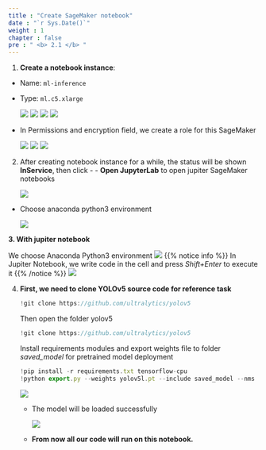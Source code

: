 ```yaml
---
title : "Create SageMaker notebook"
date : "`r Sys.Date()`"
weight : 1
chapter : false
pre : " <b> 2.1 </b> "
---
```


1. **Create a notebook instance**:
- Name: ```ml-inference```
- Type: ```ml.c5.xlarge```

  ![](images/saved/00.png)
  ![](images/saved/000.png)
  ![](images/saved/001.png)
  ![](images/saved/002.png)

- In Permissions and encryption field, we create a role for this SageMaker

  ![](images/saved/003.png)
  ![](images/saved/004.png)
  ![](images/saved/005.png)



2. After creating notebook instance for a while, the status will be shown **InService**, then click - - **Open JupyterLab** to open jupiter SageMaker notebooks
    
    ![](images/saved/006.png)

    
  - Choose anaconda python3 environment
    
    ![](images/saved/006.png)

    
**3. With jupiter notebook**
    
We choose Anaconda Python3 environment
    ![](images/saved/007.png)
{{% notice info %}}
In Jupiter Notebook, we write code in the cell and press *Shift+Enter* to execute it
{{% /notice %}}
    ![](images/saved/008.png)
    
4. **First, we need to clone YOLOv5 source code for reference task**
    
    ```jsx
    !git clone https://github.com/ultralytics/yolov5
    ```
    
    Then open the folder yolov5
    
    ```jsx
    !git clone https://github.com/ultralytics/yolov5
    ```
    
    Install requirements modules and export weights file to folder *saved_model* for pretrained model deployment
    
    ```jsx
    !pip install -r requirements.txt tensorflow-cpu
    !python export.py --weights yolov5l.pt --include saved_model --nms
    ```
    
    ![](images/saved/009.png)
    
    - The model will be loaded successfully
        
        ![](images/saved/009model.png)
        
    - **From now all our code will run on this notebook.**